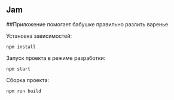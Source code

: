 ## Jam

##Приложение помогает бабушке правильно разлить варенье

Установка зависимостей:

```
npm install
```

Запуск проекта в режиме разработки:

```
npm start
```

Сборка проекта:

```
npm run build
```

